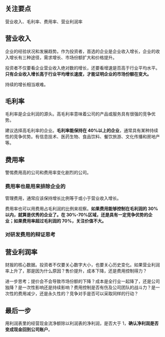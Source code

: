 ## 关注要点

营业收入、毛利率、费用率、营业利润率



## 营业收入

企业的经验状况和发展趋势。作为投资者，首选的企业是企业收入增长，企业的收入增长有三种途径，需求增长、市场份额扩大和价格提升。



投资者不仅要看企业营业收入绝对数的增长，还要看增速是否高于行业平均水平。**只有企业收入增长高于行业平均增长速度，才能证明企业的市场份额在变大。**



持续的增长相当艰难。



## 毛利率

毛利率是企业利润的源头。高毛利率意味着公司的产品或服务具有很强的竞争优势。



建议选择高毛利率的企业。**毛利率能保持在 40%以上的企业**，通常具有某种持续性的竞争优势。有信息技术、医药生物、食品饮料、餐饮旅游、文化传播和房地产等。



## 费用率

警惕费用高的公司和费用率变化剧烈的公司。

### 费用率也是用来排除企业的

管理费用，通常应该保持增长比例等于或小于营业收入增长。



费用率也可以用费用占毛利润的比例来视察。**如果费用能够控制在毛利润的 30%以内，就算是优秀的企业了。在 30%-70%区域，还是具有一定竞争优势的企业；如果费用率超过毛利润的 70%，关注价值不大。**



### 对研发费用的辩证思考

## 营业利润率

财报的核心数据。投资者不仅要关心数字大小，也要关心历史变化。如果营业利润率上升了，那是因为什么原因？售价提升，成本下降，还是费用控制得力？



进一步思考；提价会不会导致市场份额的下降？成本是全行业一起降了，还是公司独降？是一次性影响还是持续影响？费用控制是否有伤及公司团队的战斗力？是一次性的费用减少，还是永久性的？竞争对手是否可以采取同样的行动？



## 最后一步

用利润表里的经营现金流净额除以利润表的净利润，是否大于 1，**确认净利润是否变成现金回到公司账户**。

